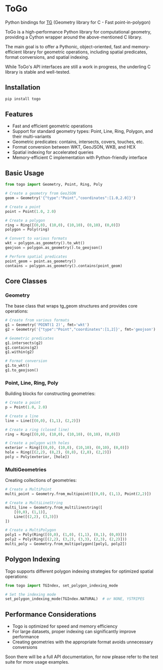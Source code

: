 # ToGo
Python bindings for [TG](https://github.com/tidwall/tg)
(Geometry library for C - Fast point-in-polygon)

ToGo is a high-performance Python library for computational geometry, providing a Cython wrapper around the above-mentioned C library.

The main goal is to offer a Pythonic, object-oriented, fast and memory-efficient library for geometric operations, including spatial predicates, format conversions, and spatial indexing.

While ToGo's API interfaces are still a work in progress, the underling C library is stable and well-tested.

## Installation

```bash
pip install togo
```

## Features

- Fast and efficient geometric operations
- Support for standard geometry types: Point, Line, Ring, Polygon, and their multi-variants
- Geometric predicates: contains, intersects, covers, touches, etc.
- Format conversion between WKT, GeoJSON, WKB, and HEX
- Spatial indexing for accelerated queries
- Memory-efficient C implementation with Python-friendly interface

## Basic Usage

```python
from togo import Geometry, Point, Ring, Poly

# Create a geometry from GeoJSON
geom = Geometry('{"type":"Point","coordinates":[1.0,2.0]}')

# Create a point
point = Point(1.0, 2.0)

# Create a polygon
ring = Ring([(0,0), (10,0), (10,10), (0,10), (0,0)])
polygon = Poly(ring)

# Convert to various formats
wkt = polygon.as_geometry().to_wkt()
geojson = polygon.as_geometry().to_geojson()

# Perform spatial predicates
point_geom = point.as_geometry()
contains = polygon.as_geometry().contains(point_geom)
```

## Core Classes

### Geometry

The base class that wraps tg_geom structures and provides core operations:

```python
# Create from various formats
g1 = Geometry('POINT(1 2)', fmt='wkt')
g2 = Geometry('{"type":"Point","coordinates":[1,2]}', fmt='geojson')

# Geometric predicates
g1.intersects(g2)
g1.contains(g2)
g1.within(g2)

# Format conversion
g1.to_wkt()
g1.to_geojson()
```

### Point, Line, Ring, Poly

Building blocks for constructing geometries:

```python
# Create a point
p = Point(1.0, 2.0)

# Create a line
line = Line([(0,0), (1,1), (2,2)])

# Create a ring (closed line)
ring = Ring([(0,0), (10,0), (10,10), (0,10), (0,0)])

# Create a polygon with holes
exterior = Ring([(0,0), (10,0), (10,10), (0,10), (0,0)])
hole = Ring([(2,2), (8,2), (8,8), (2,8), (2,2)])
poly = Poly(exterior, [hole])
```

### MultiGeometries

Creating collections of geometries:

```python
# Create a MultiPoint
multi_point = Geometry.from_multipoint([(0,0), (1,1), Point(2,2)])

# Create a MultiLineString
multi_line = Geometry.from_multilinestring([
    [(0,0), (1,1)],
    Line([(2,2), (3,3)])
])

# Create a MultiPolygon
poly1 = Poly(Ring([(0,0), (1,0), (1,1), (0,1), (0,0)]))
poly2 = Poly(Ring([(2,2), (3,2), (3,3), (2,3), (2,2)]))
multi_poly = Geometry.from_multipolygon([poly1, poly2])
```

## Polygon Indexing

Togo supports different polygon indexing strategies for optimized spatial operations:

```python
from togo import TGIndex, set_polygon_indexing_mode

# Set the indexing mode
set_polygon_indexing_mode(TGIndex.NATURAL)  # or NONE, YSTRIPES
```

## Performance Considerations

- Togo is optimized for speed and memory efficiency
- For large datasets, proper indexing can significantly improve performance
- Creating geometries with the appropriate format avoids unnecessary conversions

Soon there will be a full API documentation, for now please refer to the test suite for more usage examples.
